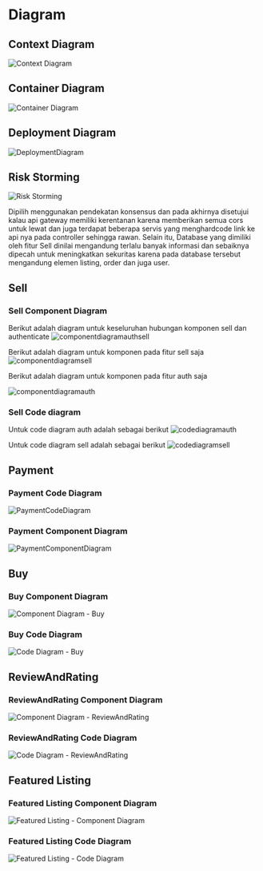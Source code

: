 # Diagram

## Context Diagram
![Context Diagram](<DeliverableG1/Context Diagram.JPG>)
## Container Diagram
![Container Diagram](<DeliverableG1/Container Diagram.JPG>)
## Deployment Diagram
![DeploymentDiagram](<DeliverableG1/DeploymentDiagram.JPG>)
## Risk Storming
![Risk Storming](<DelivarableG3/image.png>)

Dipilih menggunakan pendekatan konsensus dan pada akhirnya disetujui kalau api gateway memiliki kerentanan karena memberikan semua cors untuk lewat dan juga terdapat beberapa servis yang menghardcode link ke api nya pada controller sehingga rawan.
Selain itu, Database yang dimiliki oleh fitur Sell dinilai mengandung terlalu banyak informasi dan sebaiknya dipecah untuk meningkatkan sekuritas karena pada database tersebut mengandung elemen listing, order dan juga user.

## Sell

### Sell Component Diagram
Berikut adalah diagram untuk keseluruhan hubungan komponen sell dan authenticate 
![componentdiagramauthsell](<DelivarableKenichiKomala/componentdiagramauthsell.jpg>)

Berikut adalah diagram untuk komponen pada fitur sell saja
![componentdiagramsell](<DelivarableKenichiKomala/componentdiagramsell.jpg>)

Berikut adalah diagram untuk komponen pada fitur auth saja

![componentdiagramauth](<DelivarableKenichiKomala/componentdiagramauth.jpg>)

### Sell Code diagram
Untuk code diagram auth adalah sebagai berikut 
![codediagramauth](<DelivarableKenichiKomala/codediagramauth.jpg>)

Untuk code diagram sell adalah sebagai berikut 
![codediagramsell](<DelivarableKenichiKomala/codediagramsell.png>)

## Payment

### Payment Code Diagram
![PaymentCodeDiagram](<DeliverableAdrian/PaymentUMLDiagram.png>)

### Payment Component Diagram
![PaymentComponentDiagram](<DeliverableAdrian/PaymentComponentDiagram.png>)

## Buy

### Buy Component Diagram
![Component Diagram - Buy](<DeliverableMAlifAlHakim/ComponentDiagram - Buy.png>)

### Buy Code Diagram
![Code Diagram - Buy](<DeliverableMAlifAlHakim/CodeDiagram - Buy.png>)

## ReviewAndRating

### ReviewAndRating Component Diagram
![Component Diagram - ReviewAndRating](DeliverableFarrellMHanau/ComponentDiagramReview.png)

### ReviewAndRating Code Diagram
![Code Diagram - ReviewAndRating](DeliverableFarrellMHanau/CodeDiagramReview.png)

## Featured Listing

### Featured Listing Component Diagram
![Featured Listing - Component Diagram](<DeliverableRafi/Featured Listing - Component Diagram.png>)

### Featured Listing Code Diagram
![Featured Listing - Code Diagram](<DeliverableRafi/Featured Listing - Code Diagram.png>)
